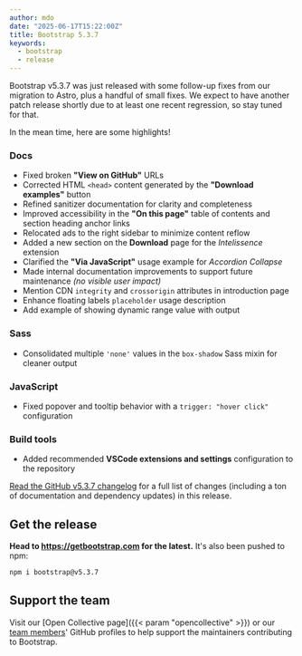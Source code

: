 ```yaml
---
author: mdo
date: "2025-06-17T15:22:00Z"
title: Bootstrap 5.3.7
keywords:
  - bootstrap
  - release
---
```


Bootstrap v5.3.7 was just released with some follow-up fixes from our migration to Astro, plus a handful of small fixes. We expect to have another patch release shortly due to at least one recent regression, so stay tuned for that.

In the mean time, here are some highlights!

### Docs

- Fixed broken **"View on GitHub"** URLs
- Corrected HTML `<head>` content generated by the **"Download examples"** button
- Refined sanitizer documentation for clarity and completeness
- Improved accessibility in the **"On this page"** table of contents and section heading anchor links
- Relocated ads to the right sidebar to minimize content reflow
- Added a new section on the **Download** page for the *Intelissence* extension
- Clarified the **"Via JavaScript"** usage example for *Accordion Collapse*
- Made internal documentation improvements to support future maintenance *(no visible user impact)*
- Mention CDN `integrity` and `crossorigin` attributes in introduction page
- Enhance floating labels `placeholder` usage description
- Add example of showing dynamic range value with output

### Sass

- Consolidated multiple `'none'` values in the `box-shadow` Sass mixin for cleaner output

### JavaScript

- Fixed popover and tooltip behavior with a `trigger: "hover click"` configuration

### Build tools

- Added recommended **VSCode extensions and settings** configuration to the repository

[Read the GitHub v5.3.7 changelog](https://github.com/twbs/bootstrap/releases/tag/v5.3.7) for a full list of changes (including a ton of documentation and dependency updates) in this release.

## Get the release

**Head to <https://getbootstrap.com> for the latest.** It's also been pushed to npm:

```sh
npm i bootstrap@v5.3.7
```

## Support the team

Visit our [Open Collective page]({{< param "opencollective" >}}) or our [team members](https://github.com/orgs/twbs/people)' GitHub profiles to help support the maintainers contributing to Bootstrap.
